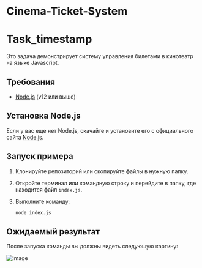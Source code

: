 # Cinema-Ticket-System

# Task_timestamp

Это задача демонстрирует систему управления билетами в кинотеатр на языке Javascript.

## Требования

- [Node.js](https://nodejs.org/) (v12 или выше)

## Установка Node.js

Если у вас еще нет Node.js, скачайте и установите его с официального сайта [Node.js](https://nodejs.org/).

## Запуск примера

1. Клонируйте репозиторий или скопируйте файлы в нужную папку.

3. Откройте терминал или командную строку и перейдите в папку, где находится файл `index.js`.

4. Выполните команду:

    ```sh
    node index.js
    ```

## Ожидаемый результат

После запуска команды вы должны видеть следующую картину: 

![image](https://github.com/user-attachments/assets/b04b8eee-0566-4f20-8248-9ac0488d919a)
